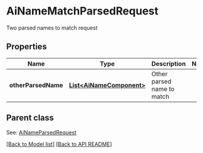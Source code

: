 # AiNameMatchParsedRequest

Two parsed names to match request             

## Properties
Name | Type | Description | Notes
------------ | ------------- | ------------- | -------------
**otherParsedName** | [**List&lt;AiNameComponent&gt;**](AiNameComponent.md) | Other parsed name to match              | 

## Parent class

See: [AiNameParsedRequest](AiNameParsedRequest.md)



[[Back to Model list]](Models.md) [[Back to API README]](README.md)
